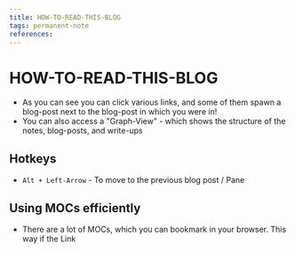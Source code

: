 ```yaml
---
title: HOW-TO-READ-THIS-BLOG
tags: permanent-note
references:
---
```

# HOW-TO-READ-THIS-BLOG
- As you can see you can click various links, and some of them spawn a blog-post next to the blog-post in which you were in!
- You can also access a "Graph-View" - which shows the structure of the notes, blog-posts, and write-ups
## Hotkeys
- `Alt + Left-Arrow` - To move to the previous blog post / Pane

## Using MOCs efficiently
- There are a lot of MOCs, which you can bookmark in your browser. This way if the Link





